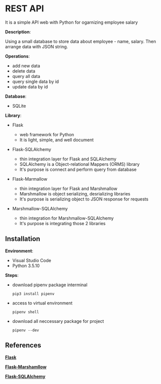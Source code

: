 # REST API 

It is a simple API web with Python for ogarnizing employee salary 

**Description**:

Using a small database to store data about employee - name, salary. Then arrange data with JSON string.

**Operations**:
- add new data
- delete data
- query all data
- query single data by id
- update data by id

**Database**:
- SQLite

**Library**:
- Flask
    - web framework for Python
    - It is light, simple, and well document

-  Flask-SQLAlchemy
    - thin integration layer for Flask and SQLAlchemy
    - SQLAlchemy is a Object-relational Mappers (ORMS) library
    - It's purpose is connect and perform query from database

- Flask-Marmallow
    - thin integration layer for Flask and Marshmallow
    - Marshmallow is object serializing, desrializing libraries
    - It's purpose is serializing object to JSON response for requests

- Marshmallow-SQLAlchemy
    - thin integration for Marshmallow-SQLAlchemy
    - It's purpose is integrating those 2 libraries

## Installation

**Environment**:
- Visual Studio Code
- Python 3.5.10

**Steps**:
- download pipenv package interminal

    `pip3 install pipenv`
- access to virtual environment

    `pipenv shell`

- download all neccessary package for project

    `pipenv --dev`

## References

[**Flask**]("https://flask.palletsprojects.com/en/2.2.x/quickstart/")

[**Flask-Marshamllow**]("https://flask-marshmallow.readthedocs.io/en/stable/")

[**Flask-SQLAlchemy**]("https://flask-sqlalchemy.palletsprojects.com/en/3.0.x/")
